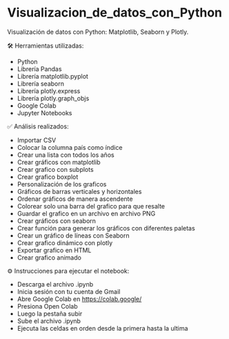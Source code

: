 # Visualizacion_de_datos_con_Python
Visualización de datos con Python: Matplotlib, Seaborn y Plotly.


🛠️ Herramientas utilizadas:

- Python
- Librería Pandas
- Librería matplotlib.pyplot
- Librería seaborn
- Librería plotly.express
- Librería plotly.graph_objs
- Google Colab
- Jupyter Notebooks


✅ Análisis realizados:
- Importar CSV
- Colocar la columna país como índice
- Crear una lista con todos los años
- Crear gráficos con matplotlib
- Crear grafico con subplots
- Crear grafico boxplot
- Personalización de los graficos
- Gráficos  de barras verticales y horizontales
- Ordenar gráficos de manera ascendente
- Colorear solo una barra del grafico para que resalte
- Guardar el grafico en un archivo en archivo PNG
- Crear gráficos con seaborn
- Crear función para generar los gráficos con diferentes paletas
- Crear un gráfico de líneas con Seaborn
- Crear grafico dinámico con plotly
- Exportar grafico en HTML
- Crear grafico animado

⚙️ Instrucciones para ejecutar el notebook:

- Descarga el archivo .ipynb
- Inicia sesión con tu cuenta de Gmail
- Abre Google Colab en https://colab.google/
- Presiona Open Colab
- Luego la pestaña subir
- Sube el archivo .ipynb
- Ejecuta las celdas en orden desde la primera hasta la ultima
